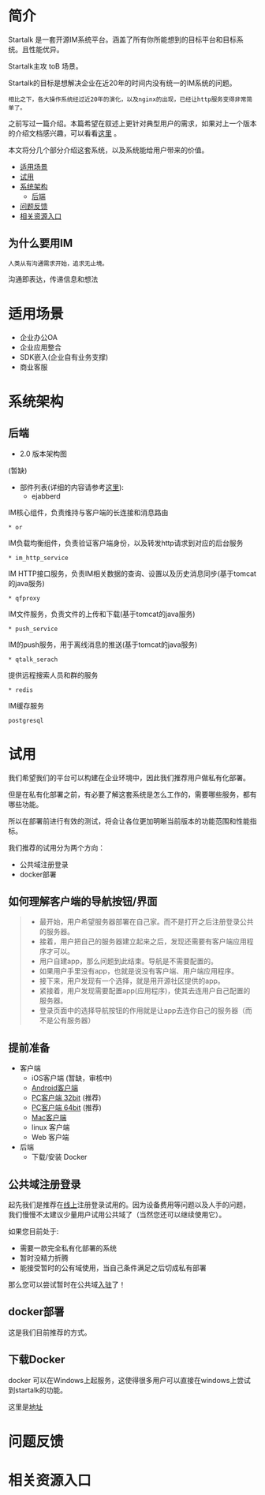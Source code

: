 # 简介
Startalk 是一套开源IM系统平台。涵盖了所有你所能想到的目标平台和目标系统。且性能优异。

Startalk主攻 toB 场景。

Startalk的目标是想解决企业在近20年的时间内没有统一的IM系统的问题。

```
相比之下，各大操作系统经过近20年的演化，以及nginx的出现，已经让http服务变得非常简单了。
```

之前写过一篇介绍。本篇希望在叙述上更针对典型用户的需求，如果对上一个版本的介绍文档感兴趣，可以看看[这里](https://github.com/startalkIM/startalk_backup) 。

本文将分几个部分介绍这套系统，以及系统能给用户带来的价值。

* [适用场景](#适用场景)
* [试用](#试用)
* [系统架构](#系统架构)
    * [后端](#后端)
* [问题反馈](#问题反馈)
* [相关资源入口](#相关资源入口)

## 为什么要用IM
```
人类从有沟通需求开始，追求无止境。
```
沟通即表达，传递信息和想法


# 适用场景

* 企业办公OA
* 企业应用整合
* SDK嵌入(企业自有业务支撑)
* 商业客服

# 系统架构

## 后端

* 2.0 版本架构图

(暂缺)

* 部件列表(详细的内容请参考[这里](https://github.com/startalkIM/ejabberd/blob/master/README.md#startalk-%E6%A8%A1%E5%9D%97)):
    * ejabberd

IM核心组件，负责维持与客户端的长连接和消息路由

    * or

IM负载均衡组件，负责验证客户端身份，以及转发http请求到对应的后台服务

    * im_http_service

IM HTTP接口服务，负责IM相关数据的查询、设置以及历史消息同步(基于tomcat的java服务)

    * qfproxy

IM文件服务，负责文件的上传和下载(基于tomcat的java服务)

    * push_service

IM的push服务，用于离线消息的推送(基于tomcat的java服务)

    * qtalk_serach

提供远程搜索人员和群的服务

    * redis

IM缓存服务

    postgresql



# 试用

我们希望我们的平台可以构建在企业环境中，因此我们推荐用户做私有化部署。

但是在私有化部署之前，有必要了解这套系统是怎么工作的，需要哪些服务，都有哪些功能。

所以在部署前进行有效的测试，将会让各位更加明晰当前版本的功能范围和性能指标。

我们推荐的试用分为两个方向：

* 公共域注册登录
* docker部署

## 如何理解客户端的导航按钮/界面

> * 最开始，用户希望服务器部署在自己家。而不是打开之后注册登录公共的服务器。
> * 接着，用户把自己的服务器建立起来之后，发现还需要有客户端应用程序才可以。
> * 用户自建app，那么问题到此结束。导航是不需要配置的。
> * 如果用户手里没有app，也就是说没有客户端、用户端应用程序。
> * 接下来，用户发现有一个选择，就是用开源社区提供的app。
> * 紧接着，用户发现需要配置app(应用程序)，使其去连用户自己配置的服务器。
> * 登录页面中的选择导航按钮的作用就是让app去连你自己的服务器（而不是公有服务器）

## 提前准备

* 客户端
    * iOS客户端 (暂缺，审核中)
    * [Android客户端](https://i.startalk.im/home/#/download)
    * [PC客户端 32bit](https://i.startalk.im/pubapi/soft/download/StarTalk_x86.exe)  (推荐)
    * [PC客户端 64bit](https://i.startalk.im/pubapi/soft/download/StarTalk_x64.exe)  (推荐)
    * [Mac客户端](https://i.startalk.im/pubapi/soft/download/StarTalk.dmg)
    * linux 客户端
    * Web 客户端
* 后端
    * 下载/安装 Docker

## 公共域注册登录

起先我们是推荐在[线上](https://www.startalk.im/)注册登录试用的。因为设备费用等问题以及人手的问题，
我们慢慢不太建议少量用户试用公共域了（当然您还可以继续使用它）。

如果您目前处于:
 * 需要一款完全私有化部署的系统
 * 暂时没精力折腾
 * 能接受暂时的公有域使用，当自己条件满足之后切成私有部署

那么您可以尝试暂时在公共域[入驻](https://i.startalk.im/home/#/register)了！

## docker部署
这是我们目前推荐的方式。

## 下载Docker
docker 可以在Windows上起服务，这使得很多用户可以直接在windows上尝试到startalk的功能。

这里是[地址](https://github.com/startalkIM/startalk-docker)

# 问题反馈

# 相关资源入口

